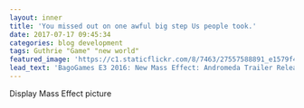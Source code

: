 ```yaml
---
layout: inner
title: 'You missed out on one awful big step Us people took.'
date: 2017-07-17 09:45:34
categories: blog development
tags: Guthrie "Game" "new world"
featured_image: 'https://c1.staticflickr.com/8/7463/27557588891_e1579f462b_b.jpg'
lead_text: 'BagoGames E3 2016: New Mass Effect: Andromeda Trailer Released EA and BioWare have shown a new trailer for Mass Effect: Andromeda with gameplay. More information will come this Fall. Powered by EA's Frostbite 3, the game has been confirmed to have a whole new cast, "more freedom," and "reote hostile planets" that is "teeming with alien life and. [Public domain], via Wikimedia Commons.'
---
```

Display Mass Effect picture
